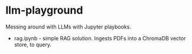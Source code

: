 # llm-playground

Messing around with LLMs with Jupyter playbooks.

- rag.ipynb - simple RAG solution. Ingests PDFs into a ChromaDB vector store, to query.

